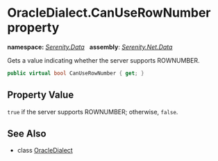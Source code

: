 # OracleDialect.CanUseRowNumber property
**namespace:** *[Serenity.Data](../../README.md#serenity.data-namespace)*   **assembly**: *[Serenity.Net.Data](../../README.md)*

Gets a value indicating whether the server supports ROWNUMBER.

```csharp
public virtual bool CanUseRowNumber { get; }
```

## Property Value

`true` if the server supports ROWNUMBER; otherwise, `false`.

## See Also

* class [OracleDialect](../OracleDialect.md)